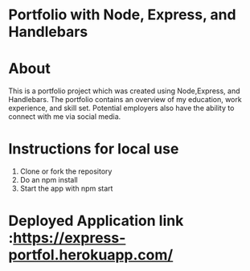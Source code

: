 # Portfolio with Node, Express, and Handlebars

# About 
This is a portfolio project which was created using Node,Express, and Handlebars. The portfolio contains an overview of my education, work experience, and skill set. Potential employers also have the ability to connect with me via social media.

# Instructions for local use 
1) Clone or fork the repository
2) Do an npm install
3) Start the app with npm start



# Deployed Application link :https://express-portfol.herokuapp.com/

